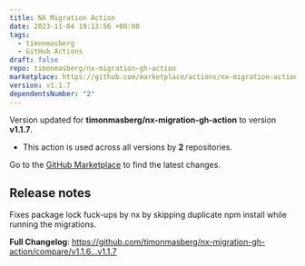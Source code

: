```yaml
---
title: NX Migration Action
date: 2023-11-04 19:13:56 +00:00
tags:
  - timonmasberg
  - GitHub Actions
draft: false
repo: timonmasberg/nx-migration-gh-action
marketplace: https://github.com/marketplace/actions/nx-migration-action
version: v1.1.7
dependentsNumber: "2"
---
```



Version updated for **timonmasberg/nx-migration-gh-action** to version **v1.1.7**.
- This action is used across all versions by **2** repositories.

Go to the [GitHub Marketplace](https://github.com/marketplace/actions/nx-migration-action) to find the latest changes.

## Release notes

Fixes package lock fuck-ups by nx by skipping duplicate npm install while running the migrations.

**Full Changelog**: https://github.com/timonmasberg/nx-migration-gh-action/compare/v1.1.6...v1.1.7
